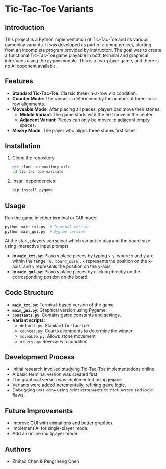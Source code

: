 # Tic-Tac-Toe Variants

## Introduction
This project is a Python implementation of Tic-Tac-Toe and its various gameplay variants. It was developed as part of a group project, starting from an incomplete program provided by instructors. The goal was to create a functional Tic-Tac-Toe game playable in both terminal and graphical interfaces using the `pygame` module. This is a two-player game, and there is no AI opponent available.

## Features
- **Standard Tic-Tac-Toe**: Classic three-in-a-row win condition.
- **Counter Mode**: The winner is determined by the number of three-in-a-row alignments.
- **Moveable Mode**: After placing all pieces, players can move their stones.
  - **Middle Variant**: The game starts with the first move in the center.
  - **Adjacent Variant**: Pieces can only be moved to adjacent empty spaces.
- **Misery Mode**: The player who aligns three stones first loses.

## Installation
1. Clone the repository:
   ```sh
   git clone <repository_url>
   cd tic-tac-toe-variants
   ```
2. Install dependencies:
   ```sh
   pip install pygame
   ```

## Usage
Run the game in either terminal or GUI mode:
```sh
python main_txt.py  # Terminal version
python main_gui.py  # Pygame version
```

At the start, players can select which variant to play and the board size using interactive input prompts.

- **In `main_txt.py`**: Players place pieces by typing `x y`, where `x` and `y` are within the range `[0, board_size]`. `x` represents the position on the x-axis, and `y` represents the position on the y-axis.
- **In `main_gui.py`**: Players place pieces by clicking directly on the corresponding position on the board.

## Code Structure
- **`main_txt.py`**: Terminal-based version of the game.
- **`main_gui.py`**: Graphical version using Pygame.
- **`constants.py`**: Contains game constants and settings.
- **Variant scripts**:
  - `default.py`: Standard Tic-Tac-Toe
  - `counter.py`: Counts alignments to determine the winner
  - `moveable.py`: Allows stone movement
  - `misery.py`: Reverse win condition

## Development Process
- Initial research involved studying Tic-Tac-Toe implementations online.
- A basic terminal version was created first.
- The graphical version was implemented using `pygame`.
- Variants were added incrementally, refining game logic.
- Debugging was done using print statements to track errors and logic flaws.

## Future Improvements
- Improve GUI with animations and better graphics.
- Implement AI for single-player mode.
- Add an online multiplayer mode.

## Authors
- Zhihao Chen & Pengcheng Chen

